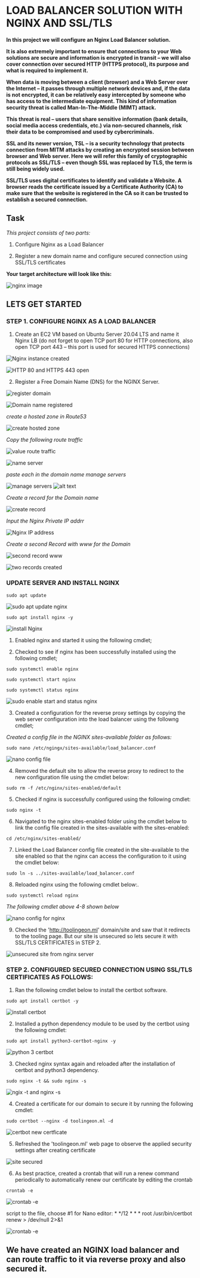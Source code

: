 
# LOAD BALANCER SOLUTION WITH NGINX AND SSL/TLS

**In this project we will configure an Nginx Load Balancer solution.**

**It is also extremely important to ensure that connections to your Web solutions are secure and information is encrypted in transit – we will also cover connection over secured HTTP (HTTPS protocol), its purpose and what is required to implement it.**

**When data is moving between a client (browser) and a Web Server over the Internet – it passes through multiple network devices and, if the data is not encrypted, it can be relatively easy intercepted by someone who has access to the intermediate equipment. This kind of information security threat is called Man-In-The-Middle (MIMT) attack.**

**This threat is real – users that share sensitive information (bank details, social media access credentials, etc.) via non-secured channels, risk their data to be compromised and used by cybercriminals.**

**SSL and its newer version, TSL – is a security technology that protects connection from MITM attacks by creating an encrypted session between browser and Web server. Here we will refer this family of cryptographic protocols as SSL/TLS – even though SSL was replaced by TLS, the term is still being widely used.**

**SSL/TLS uses digital certificates to identify and validate a Website. A browser reads the certificate issued by a Certificate Authority (CA) to make sure that the website is registered in the CA so it can be trusted to establish a secured connection.**

## Task

*This project consists of two parts:*

1. Configure Nginx as a Load Balancer

2. Register a new domain name and configure secured connection using SSL/TLS certificates

**Your target architecture will look like this:**

![nginx image](https://user-images.githubusercontent.com/97651517/160321647-e7f5ec60-b2f6-4c5e-9b64-6ad48d234b82.png)

## LETS GET STARTED

### STEP 1. CONFIGURE NGINX AS A LOAD BALANCER

1. Create an EC2 VM based on Ubuntu Server 20.04 LTS and name it Nginx LB (do not forget to open TCP port 80 for HTTP connections, also open TCP port 443 – this port is used for secured HTTPS connections)

![Nginx instance created](https://user-images.githubusercontent.com/97651517/160321710-1fde4cd3-387f-46f4-8797-3388a553ace5.png)

![HTTP 80 and HTTPS 443 open ](https://user-images.githubusercontent.com/97651517/160321758-bac4e470-f4d5-4e06-826d-de5a7606bfa6.png)

2. Register a Free Domain Name (DNS) for the NGINX Server.

![register domain](https://user-images.githubusercontent.com/97651517/160321820-537447c4-c9ef-4439-ab2f-4a48aa6f9f30.png)

![Domain name registered](https://user-images.githubusercontent.com/97651517/160321862-38032d39-47a3-4284-aadb-fcba9c6c536c.png)

*create a hosted zone in Route53*

![create hosted zone](https://user-images.githubusercontent.com/97651517/160321936-c4d6c1eb-7cf3-43a1-8f17-01e6213df679.png)

*Copy the following route traffic* 

![value route traffic](https://user-images.githubusercontent.com/97651517/160322026-de97d7a9-0d2a-4b01-bf45-e42e92211b98.png)

![name server](https://user-images.githubusercontent.com/97651517/160322097-5e7609f4-85a2-41f8-97eb-478b65594063.png)

*paste each in the domain name manage servers*

![manage servers](https://user-images.githubusercontent.com/97651517/160322112-ff7656c9-8373-41ee-8744-af46177bb465.png)
![alt text](./images/successfully%20done.png)

*Create a record for the Domain name*

![create record](https://user-images.githubusercontent.com/97651517/160322243-56e119a2-2c65-4f6e-b8d0-ca45bc6d8eaa.png)

*Input the Nginx Private IP addrr*

![Nginx IP address](https://user-images.githubusercontent.com/97651517/160322321-4080f9ab-8811-42c8-9978-65678e1cacb9.png)


*Create a second Record with www for the Domain*

![second record www](https://user-images.githubusercontent.com/97651517/160322390-8377b9ee-81dd-46c3-9675-949759e02bc4.png)

![two records created](https://user-images.githubusercontent.com/97651517/160322417-fd1a2136-b280-4a3f-80b0-d202a1dcc095.png)

### UPDATE SERVER AND INSTALL NGINX

`sudo apt update`

![sudo apt update nginx](https://user-images.githubusercontent.com/97651517/160322462-6f00f49c-e171-44ea-8725-3bef6a3f1dd0.png)

`sudo apt install nginx -y`

![install Nginx](https://user-images.githubusercontent.com/97651517/160322547-d419c48f-3cc1-47aa-83f2-c064b144e929.png)

1. Enabled nginx and started it using the following cmdlet;

2. Checked to see if nginx has been successfully installed using the following cmdlet;

`sudo systemctl enable nginx`

`sudo systemctl start nginx`

`sudo systemctl status nginx`

![sudo enable start and status nginx](https://user-images.githubusercontent.com/97651517/160322647-b70ba369-12cb-4bd3-8c48-0dd2394f1475.png)


3. Created a configuration for the reverse proxy settings by copying the web server configuration into the load balancer using the followng cmdlet;

*Created a config file in the NGINX sites-available folder as follows:*

`sudo nano /etc/ngingx/sites-available/load_balancer.conf`

![nano config file](https://user-images.githubusercontent.com/97651517/160322695-cfb07533-a5cc-4d91-8712-5aa04e47a740.png)

4. Removed the default site to allow the reverse proxy to redirect to the new configuration file using the cmdlet below:

`sudo rm -f /etc/nginx/sites-enabled/default`

5. Checked if nginx is successfully configured using the following cmdlet:

`sudo nginx -t`

6. Navigated to the nginx sites-enabled folder using the cmdlet below to link the config file created in the     sites-available with the sites-enabled:

`cd /etc/nginx/sites-enabled/`

7. Linked the Load Balancer config file created in the site-available to the site enabled so that the nginx can access the configuration to it using the cmdlet below:

`sudo ln -s ../sites-available/load_balancer.conf`

8. Reloaded nginx using the following cmdlet below:.

`sudo systemctl reload nginx`

*The following cmdlet above 4-8 shown below*

![nano config for nginx](https://user-images.githubusercontent.com/97651517/160322839-35ac6007-56c1-4134-8182-fcd9a22465cc.png)


9. Checked the 'http://toolingeon.ml' domain/site and saw that it redirects to the tooling page.
   But our site is unsecured so lets secure it with SSL/TLS CERTIFICATES in STEP 2.

![unsecured site from nginx server](https://user-images.githubusercontent.com/97651517/160322935-89acb98f-0954-4e17-8d71-5b25cbacb804.png)


### STEP 2. CONFIGURED SECURED CONNECTION USING SSL/TLS CERTIFICATES AS FOLLOWS:

1. Ran the following cmdlet below to install the certbot software.

`sudo apt install certbot -y`

![install certbot](https://user-images.githubusercontent.com/97651517/160323038-7da13a5e-b9e6-4483-b024-4587bb974c7b.png)

2. Installed a python dependency module to be used by the certbot using the following cmdlet: 

`sudo apt install python3-certbot-nginx -y`

![python 3 certbot](https://user-images.githubusercontent.com/97651517/160323082-41d7e7ff-c8fe-429a-b45b-a180e740c167.png)

3. Checked nginx syntax again and reloaded after the installation of certbot and python3 dependency.

`sudo nginx -t && sudo nginx -s`

![ngix -t and nginx -s](https://user-images.githubusercontent.com/97651517/160323138-78adf5c0-f398-4172-8ed4-9330db4f6cf6.png)

4. Created a certificate for our domain to secure it by running the following cmdlet:

`sudo certbot --nginx -d toolingeon.ml -d`

![certbot new certficate](https://user-images.githubusercontent.com/97651517/160323262-a74e75f8-f1ea-47a7-9c75-72bf6c0a3160.png)

5. Refreshed the 'toolingeon.ml' web page to observe the applied security settings after creating certificate

![site secured](https://user-images.githubusercontent.com/97651517/160323424-6de1f2a9-6bd8-4ac7-a82b-44b9ef535af2.png)


6. As best practice, created a crontab that will run a renew command periodically to automatically renew our certificate by editing the crontab

`crontab -e `

![crontab -e](https://user-images.githubusercontent.com/97651517/160323574-98d3146b-9c18-4ee4-9c0e-ec0b91937b1c.png)

script to the file, choose #1 for Nano editor: * */12 * * * root /usr/bin/certbot renew > /dev/null 2>&1

![crontab -e](https://user-images.githubusercontent.com/97651517/160323574-98d3146b-9c18-4ee4-9c0e-ec0b91937b1c.png)

## We have created an NGINX load balancer and can route traffic to it via reverse proxy and also secured it.
